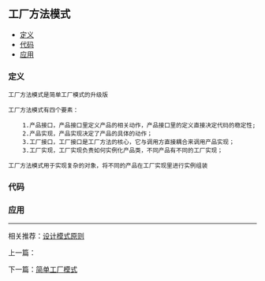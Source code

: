 

## 工厂方法模式

*   [定义](#define)
*   [代码](#code)
*   [应用](#app)




<h3 id="define">定义</h3>

    工厂方法模式是简单工厂模式的升级版

    工厂方法模式有四个要素：

        1.产品接口，产品接口里定义产品的相关动作，产品接口里的定义直接决定代码的稳定性;
        2.产品实现，产品实现决定了产品的具体的动作；
        3.工厂接口，工厂接口是工厂方法的核心，它与调用方直接耦合来调用产品实现；
        3.工厂实现，工厂实现负责如何实例化产品类，不同产品有不同的工厂实现；

    工厂方法模式用于实现复杂的对象，将不同的产品在工厂实现里进行实例组装
    
    
    

<h3 id="code">代码</h3>

<h3 id="app">应用</h3>





***

相关推荐：[设计模式原则](./Principle)


上一篇：

下一篇：[简单工厂模式](./SimpleFactory)







